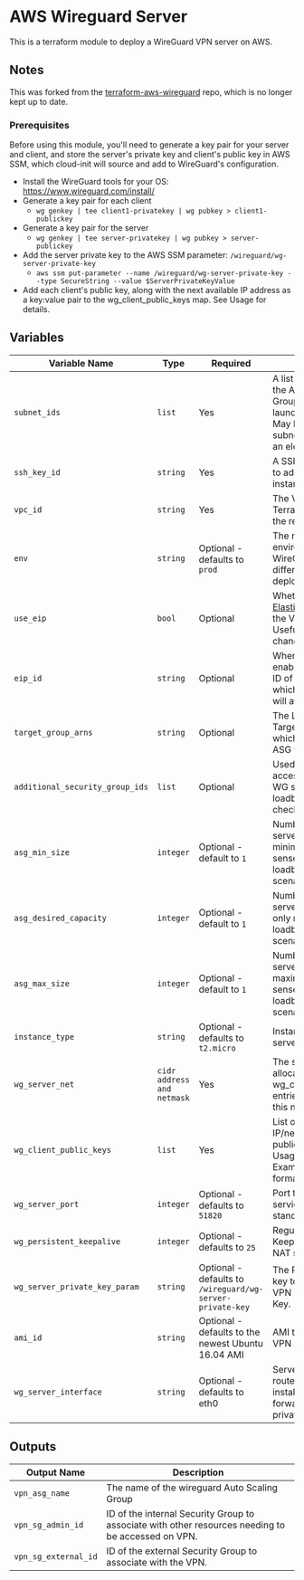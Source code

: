# AWS Wireguard Server

This is a terraform module to deploy a WireGuard VPN server on AWS.

## Notes

This was forked from the [terraform-aws-wireguard](https://github.com/jmhale/terraform-aws-wireguard) repo, which is no
longer kept up to date.

### Prerequisites

Before using this module, you'll need to generate a key pair for your server and client, and store the server's private
key and client's public key in AWS SSM, which cloud-init will source and add to WireGuard's configuration.

- Install the WireGuard tools for your OS: https://www.wireguard.com/install/
- Generate a key pair for each client
    - `wg genkey | tee client1-privatekey | wg pubkey > client1-publickey`
- Generate a key pair for the server
    - `wg genkey | tee server-privatekey | wg pubkey > server-publickey`
- Add the server private key to the AWS SSM parameter: `/wireguard/wg-server-private-key`
    - `aws ssm put-parameter --name /wireguard/wg-server-private-key --type SecureString --value $ServerPrivateKeyValue`
- Add each client's public key, along with the next available IP address as a key:value pair to the
  wg_client_public_keys map. See Usage for details.

## Variables

| Variable Name                   | Type                       | Required                                                  | Description                                                                                                                                                                       |
|---------------------------------|----------------------------|-----------------------------------------------------------|-----------------------------------------------------------------------------------------------------------------------------------------------------------------------------------|
| `subnet_ids`                    | `list`                     | Yes                                                       | A list of subnets for the Autoscaling Group to use for launching instances. May be a single subnet, but it must be an element in a list.                                          |
| `ssh_key_id`                    | `string`                   | Yes                                                       | A SSH public key ID to add to the VPN instance.                                                                                                                                   |
| `vpc_id`                        | `string`                   | Yes                                                       | The VPC ID in which Terraform will launch the resources.                                                                                                                          |
| `env`                           | `string`                   | Optional - defaults to `prod`                             | The name of environment for WireGuard. Used to differentiate multiple deployments.                                                                                                |
| `use_eip`                       | `bool`                     | Optional                                                  | Whether to attach an [Elastic IP](https://docs.aws.amazon.com/AWSEC2/latest/UserGuide/elastic-ip-addresses-eip.html) address to the VPN server. Useful for avoiding changing IPs. |
| `eip_id`                        | `string`                   | Optional                                                  | When `use_eip` is enabled, specify the ID of the Elastic IP to which the VPN server will attach.                                                                                  |
| `target_group_arns`             | `string`                   | Optional                                                  | The Loadbalancer Target Group to which the vpn server ASG will attach.                                                                                                            |
| `additional_security_group_ids` | `list`                     | Optional                                                  | Used to allow added access to reach the WG servers or allow loadbalancer health checks.                                                                                           |
| `asg_min_size`                  | `integer`                  | Optional - default to `1`                                 | Number of VPN servers to permit minimum, only makes sense in loadbalanced scenario.                                                                                               |
| `asg_desired_capacity`          | `integer`                  | Optional - default to `1`                                 | Number of VPN servers to maintain, only makes sense in loadbalanced scenario.                                                                                                     |
| `asg_max_size`                  | `integer`                  | Optional - default to `1`                                 | Number of VPN servers to permit maximum, only makes sense in loadbalanced scenario.                                                                                               |
| `instance_type`                 | `string`                   | Optional - defaults to `t2.micro`                         | Instance Size of VPN server.                                                                                                                                                      |
| `wg_server_net`                 | `cidr address and netmask` | Yes                                                       | The server ip allocation and net - wg_client_public_keys entries MUST be in this netmask range.                                                                                   |
| `wg_client_public_keys`         | `list`                     | Yes                                                       | List of maps of client IP/netmasks and public keys. See Usage for details. See Examples for formatting.                                                                           |
| `wg_server_port`                | `integer`                  | Optional - defaults to `51820`                            | Port to run wireguard service on, wireguard standard is 51820.                                                                                                                    |
| `wg_persistent_keepalive`       | `integer`                  | Optional - defaults to `25`                               | Regularity of Keepalives, useful for NAT stability.                                                                                                                               |
| `wg_server_private_key_param`   | `string`                   | Optional - defaults to `/wireguard/wg-server-private-key` | The Parameter Store key to use for the VPN server Private Key.                                                                                                                    |
| `ami_id`                        | `string`                   | Optional - defaults to the newest Ubuntu 16.04 AMI        | AMI to use for the VPN server.                                                                                                                                                    |
| `wg_server_interface`           | `string`                   | Optional - defaults to eth0                               | Server interface to route traffic to for installations forwarding traffic to private networks.                                                                                    |

## Outputs

| Output Name          | Description                                                                                        |
|----------------------|----------------------------------------------------------------------------------------------------|
| `vpn_asg_name`       | The name of the wireguard Auto Scaling Group                                                       |
| `vpn_sg_admin_id`    | ID of the internal Security Group to associate with other resources needing to be accessed on VPN. |
| `vpn_sg_external_id` | ID of the external Security Group to associate with the VPN.                                       |
